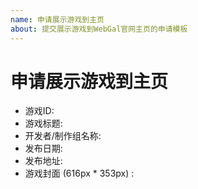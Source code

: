 ```yaml
---
name: 申请展示游戏到主页
about: 提交展示游戏到WebGal官网主页的申请模板
---
```


# 申请展示游戏到主页

- 游戏ID: 
- 游戏标题: 
- 开发者/制作组名称: 
- 发布日期: 
- 发布地址: 
- 游戏封面 (616px * 353px) : 